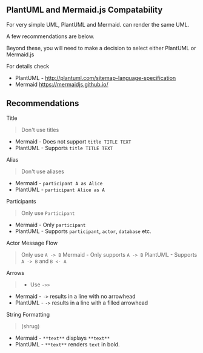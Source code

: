 ## PlantUML and Mermaid.js Compatability

For very simple UML, PlantUML and Mermaid. can render the same UML.

A few recommendations are below.

Beyond these, you will need to make a decision to
select either PlantUML or Mermaid.js

For details check

- PlantUML - http://plantuml.com/sitemap-language-specification
- Mermaid https://mermaidjs.github.io/

## Recommendations

Title

> Don't use titles

- Mermaid - Does not support `title TITLE TEXT`
- PlantUML - Supports `title TITLE TEXT`

Alias

> Don't use aliases

- Mermaid - `participant A as Alice`
- PlantUML - `participant Alice as A`

Participants

> Only use `Participant`

- Mermaid - Only `participant`
- PlantUML - Supports `participant`, `actor`, `database` etc.

Actor Message Flow

> Only use `A -> B`
Mermaid - Only supports `A -> B`
PlantUML - Supports `A -> B` and `B <- A`

Arrows

> - Use `->>`

- Mermaid - `->` results in a line with no arrowhead
- PlantUML - `->` results in a line with a filled arrowhead

String Formatting

> (shrug)

- Mermaid - `**text**` displays `**text**`
- PlantUML - `**text**` renders `text` in bold.